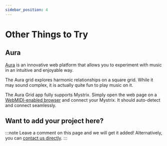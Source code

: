 ```yaml
---
sidebar_position: 4
---
```


# Other Things to Try

## Aura

<!-- proper image showcasing what it does -->

[Aura](https://aura.town) is an innovative web platform that allows you to experiment with music in an intuitive and enjoyable way.

The Aura grid explores harmonic relationships on a square grid. While it may sound complex, it is actually quite fun to play music on it.

The Aura Grid app fully supports Mystrix. Simply open the web page on a [WebMIDI-enabled browser](https://developer.mozilla.org/en-US/docs/Web/API/MIDIAccess#Browser_compatibility) and connect your Mystrix. It should auto-detect and connect seamlessly.

## Want to add your project here?

:::note
Leave a comment on this page and we will get it added! Alternatively, you can [contact us directly](/docs/Support/ConnectWithUs).
:::
